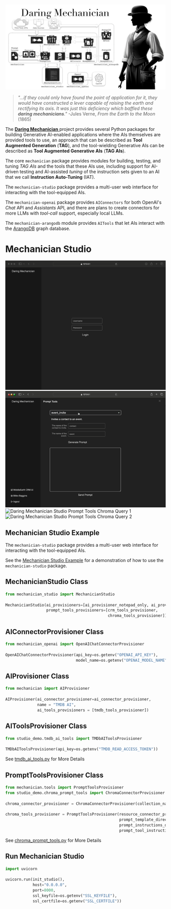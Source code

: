 <img src="docs/images/dm_architecture_1600x840.png" alt="Daring Mechanician"  style="max-width: 100%; height: auto float: right;">

<p style="clear: both; margin-top: 0; font-family: 'Tratatello', serif; color: darkgrey;">

>*"...if they could only have found the point of application for it, they would have constructed a lever capable of raising the earth and rectifying its axis. It was just this deficiency which baffled these **daring mechanicians**."*  -Jules Verne, *From the Earth to the Moon* (1865)


The [**Daring Mechanician** ](https://github.com/liebke/mechanician) project provides several Python packages for building Generative AI-enabled applications where the AIs themselves are provided tools to use, an approach that can be described as **Tool Augmented Generation** (**TAG**), and the tool-wielding Generative AIs can be described as **Tool Augmented Generative AIs** (**TAG AIs**).

The core `mechanician` package provides modules for building, testing, and tuning *TAG AIs* and the tools that these AIs use, including support for AI-driven testing and AI-assisted *tuning* of the instruction sets given to an AI that we call **Instruction Auto-Tuning** (IAT). 

The `mechanician-studio` package provides a multi-user web interface for interacting with the tool-equipped AIs.

The `mechanician-openai` package provides `AIConnectors` for both OpenAI's *Chat* API and *Assistants* API, and there are plans to create connectors for more LLMs with *tool-call* support, especially local LLMs.

The `mechanician-arangodb` module provides `AITools` that let AIs interact with the [ArangoDB](https://arangodb.com) graph database.


# Mechanician Studio


<img src="docs/images/notepad_todo_animated.gif" alt="Daring Mechanician Studio Login"  style="max-width: 100%; height: auto float: right;">

<img src="docs/images/event_invite_animated.gif" alt="Daring Mechanician Studio Prompt Tools Event Invite"  style="max-width: 100%; height: auto float: right;">

<img src="docs/images/chroma_query_animated_1.gif" alt="Daring Mechanician Studio Prompt Tools Chroma Query 1"  style="max-width: 100%; height: auto float: right;">


<img src="docs/images/chroma_query_animated_2.gif" alt="Daring Mechanician Studio Prompt Tools Chroma Query 2"  style="max-width: 100%; height: auto float: right;">



## Mechanician Studio Example

The `mechanician-studio` package provides a multi-user web interface for interacting with the tool-equipped AIs.

See the [Mechanician Studio Example](https://github.com/liebke/mechanician/tree/main/examples/studio_demo) for a demonstration of how to use the `mechanician-studio` package.



## MechanicianStudio Class

```python
from mechanician_studio import MechanicianStudio

MechanicianStudio(ai_provisioners=[ai_provisioner_notepad_only, ai_provisioner_tmdb],
                  prompt_tools_provisioners=[crm_tools_provisioner, 
                                             chroma_tools_provisioner])
```

## AIConnectorProvisioner Class

```python
from mechanician_openai import OpenAIChatConnectorProvisioner

OpenAIChatConnectorProvisioner(api_key=os.getenv("OPENAI_API_KEY"), 
                               model_name=os.getenv("OPENAI_MODEL_NAME"))
```

## AIProvisioner Class

```python
from mechanician import AIProvisioner

AIProvisioner(ai_connector_provisioner=ai_connector_provisioner,
              name = "TMDB AI",
              ai_tools_provisioners = [tmdb_tools_provisioner])
```

## AIToolsProvisioner Class

```python
from studio_demo.tmdb_ai_tools import TMDbAIToolsProvisioner

TMDbAIToolsProvisioner(api_key=os.getenv("TMDB_READ_ACCESS_TOKEN"))
```

See [tmdb_ai_tools.py](https://github.com/liebke/mechanician/blob/main/examples/studio_demo/src/studio_demo/tmdb_ai_tools.py) for More Details


## PromptToolsProvisioner Class

```python
from mechanician.tools import PromptToolsProvisioner
from studio_demo.chroma_prompt_tools import ChromaConnectorProvisioner

chroma_connector_provisioner = ChromaConnectorProvisioner(collection_name="studio_demo_collection")

chroma_tools_provisioner = PromptToolsProvisioner(resource_connector_provisioner = chroma_connector_provisioner,
                                                  prompt_template_directory="./templates",
                                                  prompt_instructions_directory="./src/instructions",
                                                  prompt_tool_instruction_file_name="rag_prompt_tool_instructions.json") 
```
See [chroma_prompt_tools.py](https://github.com/liebke/mechanician/blob/main/examples/studio_demo/src/studio_demo/chroma_prompt_tools.py) for More Details



## Run Mechanician Studio

```python
import uvicorn

uvicorn.run(init_studio(), 
            host="0.0.0.0", 
            port=8000,
            ssl_keyfile=os.getenv("SSL_KEYFILE"),
            ssl_certfile=os.getenv("SSL_CERTFILE"))
```

